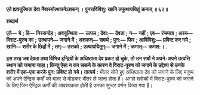 **एते ह्यवयुत्थिता देवा नैवास्योत्थापनेऽशकन् ।** **पुनराविविशु: खानि तमुत्थापयितुं क्रमात् ॥ ६२॥** 

**शब्दार्थ** 

**एते—** **ये** **; हि—** **निस्सन्देह** **; अवयुत्थिता:—** **उत्पन्न** **; देवा:—** **देवता** **; न—** **नहीं** **; एव—** **रंचमात्र** **; अस्य—** **विराट-पुरुष का** **;** **उत्थापने—** **जगाने में** **; अशकन्—** **समर्थ** **; पुन:—** **फिर** **; आविविशु:—** **प्रविष्ट कर गये** **; खानि—** **शरीर के छिद्रों में** **;** **तम्—** **उसको** **; उत्थापयितुम्—** **जगाने में** **; क्रमात्—** **क्रमश:।** **.** 

**इस तरह जब देवता तथा विभिन्न इन्द्रियों के अधिष्ठाता देव प्रकट हो चुके, तो उन** **सबों ने अपने-अपने उत्पत्ति स्थान को जगाना चाहा। किन्तु ऐसा न कर सकने के कारण** **वे विराट-पुरुष को जगाने के उद्देश्य से उनके शरीर में एक-एक करके पुन: प्रविष्ट हो** **गये।** **तात्पर्य :** भीतर सोते हुए अधिष्ठाता देव को जगाने के लिए मनुष्य को अपने ऐन्द्रिक कर्मों को बाहर से मोड़कर भीतर ले जाना होता है। अगले श्लोकों में विराट-पुरुष को जगाने के लिए जिन ऐन्द्रिक कर्मों की आवश्यकता होती है उनका सुन्दर वर्णन किया गया है।  